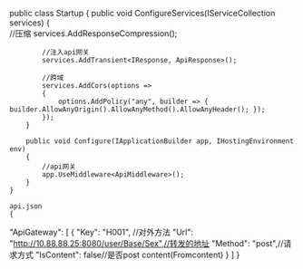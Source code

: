 

public class Startup
    {
        public void ConfigureServices(IServiceCollection services)
        {   
            //压缩
            services.AddResponseCompression();

            //注入api网关
            services.AddTransient<IResponse, ApiResponse>();

            //跨域
            services.AddCors(options =>
            {
                options.AddPolicy("any", builder => { builder.AllowAnyOrigin().AllowAnyMethod().AllowAnyHeader(); });
            });            
        }

        public void Configure(IApplicationBuilder app, IHostingEnvironment env)
        {
            //api网关
            app.UseMiddleware<ApiMiddleware>();
        }
    }    
    
    api.json
    {
  "ApiGateway": [
    {
      "Key": "H001", //对外方法
      "Url": "http://10.88.88.25:8080/user/Base/Sex",//转发的地址
      "Method": "post",//请求方式
      "IsContent": false//是否post content(Fromcontent)
    }
  ]
}

